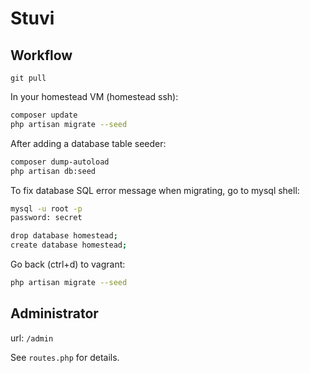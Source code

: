 # Stuvi

## Workflow

`git pull`

In your homestead VM (homestead ssh):

```bash
composer update
php artisan migrate --seed
```

After adding a database table seeder:

```bash
composer dump-autoload
php artisan db:seed
```

To fix database SQL error message when migrating, go to mysql shell:

```bash
mysql -u root -p
password: secret

drop database homestead;
create database homestead;
```

Go back (ctrl+d) to vagrant:

```bash
php artisan migrate --seed
```

## Administrator

url: `/admin`

See `routes.php` for details.
